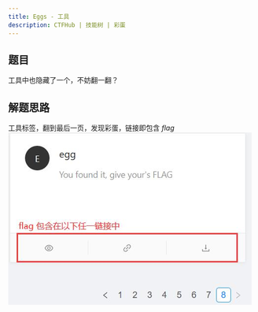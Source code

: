 ```yaml
---
title: Eggs - 工具
description: CTFHub | 技能树 | 彩蛋
---
```


## 题目

工具中也隐藏了一个，不妨翻一翻？

## 解题思路

工具标签，翻到最后一页，发现彩蛋，链接即包含 *flag*<br>
![取得 flag](img/ctfhub_tools01.jpg)